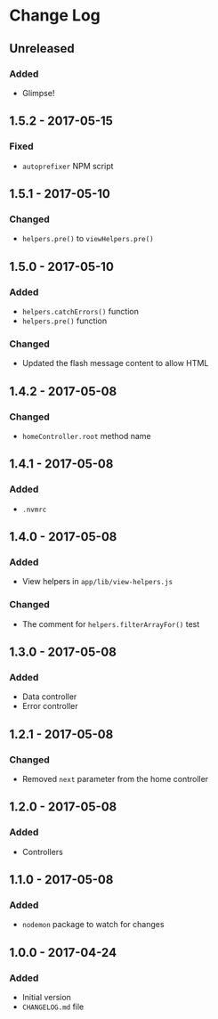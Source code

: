 # Change Log

## Unreleased

### Added

- Glimpse!

## 1.5.2 - 2017-05-15

### Fixed

- `autoprefixer` NPM script

## 1.5.1 - 2017-05-10

### Changed

- `helpers.pre()` to `viewHelpers.pre()`

## 1.5.0 - 2017-05-10

### Added

- `helpers.catchErrors()` function
- `helpers.pre()` function

### Changed

- Updated the flash message content to allow HTML

## 1.4.2 - 2017-05-08

### Changed

- `homeController.root` method name

## 1.4.1 - 2017-05-08

### Added

- `.nvmrc`

## 1.4.0 - 2017-05-08

### Added

- View helpers in `app/lib/view-helpers.js`

### Changed

- The comment for `helpers.filterArrayFor()` test

## 1.3.0 - 2017-05-08

### Added

- Data controller
- Error controller

## 1.2.1 - 2017-05-08

### Changed

- Removed `next` parameter from the home controller

## 1.2.0 - 2017-05-08

### Added

- Controllers

## 1.1.0 - 2017-05-08

### Added

- `nodemon` package to watch for changes

## 1.0.0 - 2017-04-24

### Added

- Initial version
- `CHANGELOG.md` file

